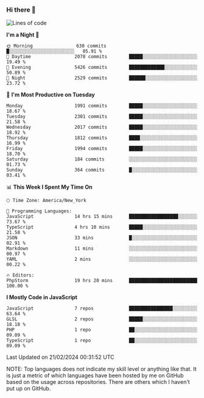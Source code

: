 ### Hi there 👋

<!--
**LynxJinxxy/LynxJinxxy** is a ✨ _special_ ✨ repository because its `README.md` (this file) appears on your GitHub profile.

Here are some ideas to get you started:

- 🔭 I’m currently working on ...
- 🌱 I’m currently learning ...
- 👯 I’m looking to collaborate on ...
- 🤔 I’m looking for help with ...
- 💬 Ask me about ...
- 📫 How to reach me: ...
- 😄 Pronouns: ...
- ⚡ Fun fact: ...
-->

<!--START_SECTION:waka-->
![Lines of code](https://img.shields.io/badge/From%20Hello%20World%20I%27ve%20Written-26.3%20million%20lines%20of%20code-blue)

**I'm a Night 🦉** 

```text
🌞 Morning                630 commits         █░░░░░░░░░░░░░░░░░░░░░░░░   05.91 % 
🌆 Daytime                2078 commits        █████░░░░░░░░░░░░░░░░░░░░   19.49 % 
🌃 Evening                5426 commits        █████████████░░░░░░░░░░░░   50.89 % 
🌙 Night                  2529 commits        ██████░░░░░░░░░░░░░░░░░░░   23.72 % 
```
📅 **I'm Most Productive on Tuesday** 

```text
Monday                   1991 commits        █████░░░░░░░░░░░░░░░░░░░░   18.67 % 
Tuesday                  2301 commits        █████░░░░░░░░░░░░░░░░░░░░   21.58 % 
Wednesday                2017 commits        █████░░░░░░░░░░░░░░░░░░░░   18.92 % 
Thursday                 1812 commits        ████░░░░░░░░░░░░░░░░░░░░░   16.99 % 
Friday                   1994 commits        █████░░░░░░░░░░░░░░░░░░░░   18.70 % 
Saturday                 184 commits         ░░░░░░░░░░░░░░░░░░░░░░░░░   01.73 % 
Sunday                   364 commits         █░░░░░░░░░░░░░░░░░░░░░░░░   03.41 % 
```


📊 **This Week I Spent My Time On** 

```text
🕑︎ Time Zone: America/New_York

💬 Programming Languages: 
JavaScript               14 hrs 15 mins      ██████████████████░░░░░░░   73.67 % 
TypeScript               4 hrs 10 mins       █████░░░░░░░░░░░░░░░░░░░░   21.58 % 
JSON                     33 mins             █░░░░░░░░░░░░░░░░░░░░░░░░   02.91 % 
Markdown                 11 mins             ░░░░░░░░░░░░░░░░░░░░░░░░░   00.97 % 
YAML                     2 mins              ░░░░░░░░░░░░░░░░░░░░░░░░░   00.22 % 

🔥 Editors: 
PhpStorm                 19 hrs 20 mins      █████████████████████████   100.00 % 
```

**I Mostly Code in JavaScript** 

```text
JavaScript               7 repos             ████████████████░░░░░░░░░   63.64 % 
GLSL                     2 repos             █████░░░░░░░░░░░░░░░░░░░░   18.18 % 
PHP                      1 repo              ██░░░░░░░░░░░░░░░░░░░░░░░   09.09 % 
TypeScript               1 repo              ██░░░░░░░░░░░░░░░░░░░░░░░   09.09 % 
```




 Last Updated on 21/02/2024 00:31:52 UTC
<!--END_SECTION:waka-->
NOTE: Top languages does not indicate my skill level or anything like that. It is just a metric of which languages have been hosted by me on GitHub based on the usage across repositories. There are others which I haven't put up on GitHub.
